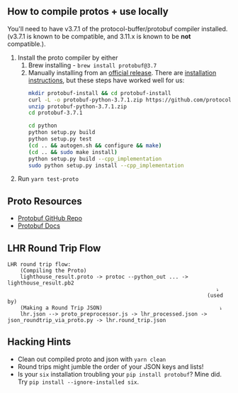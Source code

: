 ## How to compile protos + use locally

You'll need to have v3.7.1 of the protocol-buffer/protobuf compiler installed. (v3.7.1 is known to be compatible, and 3.11.x is known to be **not** compatible.).

1. Install the proto compiler by either
    1. Brew installing - `brew install protobuf@3.7`
    1. Manually installing from an [official release](https://github.com/protocolbuffers/protobuf/releases/tag/v3.7.1). There are [installation instructions](https://github.com/protocolbuffers/protobuf#protocol-compiler-installation), but these steps have worked well for us:
        ```sh
        mkdir protobuf-install && cd protobuf-install
        curl -L -o protobuf-python-3.7.1.zip https://github.com/protocolbuffers/protobuf/releases/download/v3.7.1/protobuf-python-3.7.1.zip
        unzip protobuf-python-3.7.1.zip
        cd protobuf-3.7.1

        cd python
        python setup.py build
        python setup.py test
        (cd .. && autogen.sh && configure && make)
        (cd .. && sudo make install)
        python setup.py build --cpp_implementation
        sudo python setup.py install --cpp_implementation
        ```
1. Run `yarn test-proto`

## Proto Resources
- [Protobuf GitHub Repo](https://github.com/protocolbuffers/protobuf)
- [Protobuf Docs](https://developers.google.com/protocol-buffers/docs/overview)

## LHR Round Trip Flow
```
LHR round trip flow:
    (Compiling the Proto)
    lighthouse_result.proto -> protoc --python_out ... -> lighthouse_result.pb2
                                                                  ⭏
                                                               (used by)
    (Making a Round Trip JSON)                                     ⭏
    lhr.json --> proto_preprocessor.js -> lhr_processed.json -> json_roundtrip_via_proto.py -> lhr.round_trip.json
```

## Hacking Hints
- Clean out compiled proto and json with `yarn clean`
- Round trips might jumble the order of your JSON keys and lists!
- Is your `six` installation troubling your `pip install protobuf`? Mine did.  Try `pip install --ignore-installed six`.
